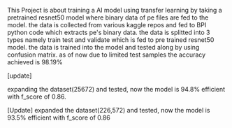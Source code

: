 This Project is about training a AI model using transfer learning by taking a pretrained resnet50 model where binary data of pe files are fed to the model. the data is collected from various kaggle repos and fed to BPI python code which extracts pe's binary data. the data is splitted into 3 types namely train test and validate which is fed to pre trained resnet50 model. the data is trained into the model and tested along by using confusion matrix. as of now due to limited test samples the accuracy achieved is 98.19%

[update]

expanding the dataset(25672) and tested, now the model is 94.8% efficient with f_score of 0.86.

[Update]
expanded the dataset(226,572) and tested, now the model is 93.5% efficient with f_score of 0.86